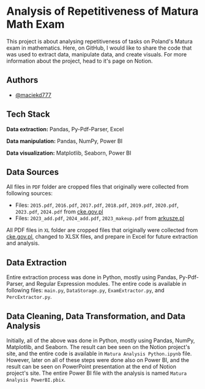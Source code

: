
# Analysis of Repetitiveness of Matura Math Exam

This project is about analysing repetitiveness of tasks on Poland's Matura exam in mathematics. Here, on GitHub, I would like to share the code that was used to extract data, manipulate data, and create visuals. For more information about the project, head to it's page on Notion.

## Authors

- [@maciekd777](https://github.com/maciekd777)

## Tech Stack

**Data extraction:** Pandas, Py-Pdf-Parser, Excel

**Data manipulation:** Pandas, NumPy, Power BI

**Data visualization:** Matplotlib, Seaborn, Power BI

## Data Sources

All files in `PDF` folder are cropped files that originally were collected from following sources:

* Files: `2015.pdf`, `2016.pdf`, `2017.pdf`, `2018.pdf`, `2019.pdf`, `2020.pdf`, `2023.pdf`, `2024.pdf` from [cke.gov.pl](cke.gov.pl)
* Files: `2023_add.pdf`, `2024_add.pdf`, `2023_makeup.pdf` from [arkusze.pl](arkusze.pl)

All PDF files in `XL` folder are cropped files that originally were collected from [cke.gov.pl](cke.gov.pl), changed to XLSX files, and prepare in Excel for future extraction and analysis.

## Data Extraction

Entire extraction process was done in Python, mostly using Pandas, Py-Pdf-Parser, and Regular Expression modules. The entire code is available in following files: `main.py`, `DataStorage.py`, `ExamExtractor.py`, and `PercExtractor.py`.

## Data Cleaning, Data Transformation, and Data Analysis

Initially, all of the above was done in Python, mostly using Pandas, NumPy, Matplotlib, and Seaborn. The result can bee seen on the Notion project's site, and the entire code is available in `Matura Analysis Python.ipynb` file. However, later on all of these steps were done also on Power BI, and the result can be seen on PowerPoint presentation at the end of Notion project's site. The entire Power BI file with the analysis is named `Matura Analysis PowerBI.pbix`.
